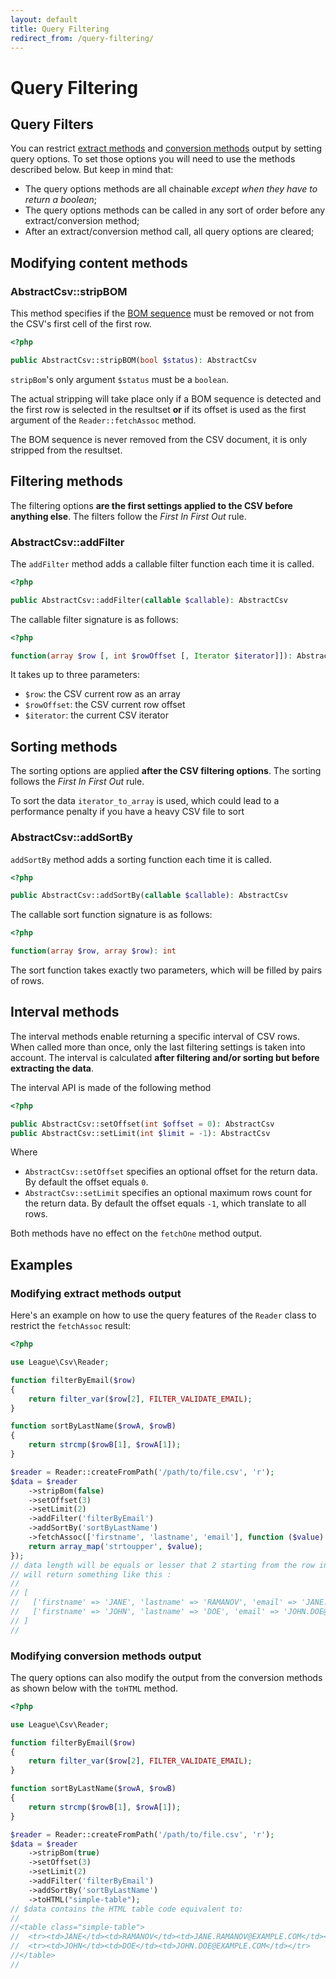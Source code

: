 ```yaml
---
layout: default
title: Query Filtering
redirect_from: /query-filtering/
---
```


# Query Filtering

## Query Filters

You can restrict [extract methods](/8.0/reading/) and [conversion methods](/8.0/converting/) output by setting query options. To set those options you will need to use the methods described below. But keep in mind that:

- The query options methods are all chainable *except when they have to return a boolean*;
- The query options methods can be called in any sort of order before any extract/conversion method;
- After an extract/conversion method call, all query options are cleared;

## Modifying content methods

### AbstractCsv::stripBOM

 This method specifies if the [BOM sequence](/bom/) must be removed or not from the CSV's first cell of the first row.

```php
<?php

public AbstractCsv::stripBOM(bool $status): AbstractCsv
```

`stripBom`'s only argument `$status` must be a `boolean`.

The actual stripping will take place only if a BOM sequence is detected and the first row is selected in the resultset **or** if its offset is used as the first argument of the `Reader::fetchAssoc` method.

<p class="message-warning">The BOM sequence is never removed from the CSV document, it is only stripped from the resultset.</p>

## Filtering methods

The filtering options **are the first settings applied to the CSV before anything else**. The filters follow the *First In First Out* rule.

### AbstractCsv::addFilter

The `addFilter` method adds a callable filter function each time it is called.

```php
<?php

public AbstractCsv::addFilter(callable $callable): AbstractCsv
```

The callable filter signature is as follows:

```php
<?php

function(array $row [, int $rowOffset [, Iterator $iterator]]): AbstractCsv
```

It takes up to three parameters:

- `$row`: the CSV current row as an array
- `$rowOffset`: the CSV current row offset
- `$iterator`: the current CSV iterator

## Sorting methods

The sorting options are applied **after the CSV filtering options**. The sorting follows the *First In First Out* rule.

<p class="message-warning">To sort the data <code>iterator_to_array</code> is used, which could lead to a performance penalty if you have a heavy CSV file to sort
</p>

### AbstractCsv::addSortBy

`addSortBy` method adds a sorting function each time it is called.

```php
<?php

public AbstractCsv::addSortBy(callable $callable): AbstractCsv
```

The callable sort function signature is as follows:

```php
<?php

function(array $row, array $row): int
```

The sort function takes exactly two parameters, which will be filled by pairs of rows.

## Interval methods

The interval methods enable returning a specific interval of CSV rows. When called more than once, only the last filtering settings is taken into account. The interval is calculated **after filtering and/or sorting but before extracting the data**.

The interval API is made of the following method

```php
<?php

public AbstractCsv::setOffset(int $offset = 0): AbstractCsv
public AbstractCsv::setLimit(int $limit = -1): AbstractCsv
```

Where

- `AbstractCsv::setOffset` specifies an optional offset for the return data. By default the offset equals `0`.
- `AbstractCsv::setLimit` specifies an optional maximum rows count for the return data. By default the offset equals `-1`, which translate to all rows.

<p class="message-warning">Both methods have no effect on the <code>fetchOne</code> method output.</p>

## Examples

### Modifying extract methods output

Here's an example on how to use the query features of the `Reader` class to restrict the `fetchAssoc` result:

```php
<?php

use League\Csv\Reader;

function filterByEmail($row)
{
    return filter_var($row[2], FILTER_VALIDATE_EMAIL);
}

function sortByLastName($rowA, $rowB)
{
    return strcmp($rowB[1], $rowA[1]);
}

$reader = Reader::createFromPath('/path/to/file.csv', 'r');
$data = $reader
    ->stripBom(false)
    ->setOffset(3)
    ->setLimit(2)
    ->addFilter('filterByEmail')
    ->addSortBy('sortByLastName')
    ->fetchAssoc(['firstname', 'lastname', 'email'], function ($value) {
    return array_map('strtoupper', $value);
});
// data length will be equals or lesser that 2 starting from the row index 3.
// will return something like this :
//
// [
//   ['firstname' => 'JANE', 'lastname' => 'RAMANOV', 'email' => 'JANE.RAMANOV@EXAMPLE.COM'],
//   ['firstname' => 'JOHN', 'lastname' => 'DOE', 'email' => 'JOHN.DOE@EXAMPLE.COM'],
// ]
//
```

### Modifying conversion methods output

The query options can also modify the output from the conversion methods as shown below with the `toHTML` method.

```php
<?php

use League\Csv\Reader;

function filterByEmail($row)
{
    return filter_var($row[2], FILTER_VALIDATE_EMAIL);
}

function sortByLastName($rowA, $rowB)
{
    return strcmp($rowB[1], $rowA[1]);
}

$reader = Reader::createFromPath('/path/to/file.csv', 'r');
$data = $reader
    ->stripBom(true)
    ->setOffset(3)
    ->setLimit(2)
    ->addFilter('filterByEmail')
    ->addSortBy('sortByLastName')
    ->toHTML("simple-table");
// $data contains the HTML table code equivalent to:
//
//<table class="simple-table">
//  <tr><td>JANE</td><td>RAMANOV</td><td>JANE.RAMANOV@EXAMPLE.COM</td></tr>
//  <tr><td>JOHN</td><td>DOE</td><td>JOHN.DOE@EXAMPLE.COM</td></tr>
//</table>
//
```
